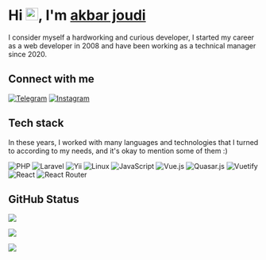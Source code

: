 # Hi <img src="https://media.giphy.com/media/hvRJCLFzcasrR4ia7z/giphy.gif" width="25px">, I'm [akbar joudi](https://github.com/akbarjoudi)

I consider myself a hardworking and curious developer, I started my career as a web developer in 2008 and have been working as a technical manager since 2020.

## Connect with me

[![Telegram](https://img.shields.io/badge/Telegram-%231DA1F2.svg?logo=Telegram&logoColor=white)](https://akbar_jodi.t.me) 
[![Instagram](https://img.shields.io/badge/Instagram-%23E4405F.svg?logo=Instagram&logoColor=white)](https://instagram.com/mr_judy__)

## Tech stack

In these years, I worked with many languages and technologies that I turned to according to my needs, and it's okay to mention some of them :)

![PHP](https://img.shields.io/badge/PHP-%23777BB4.svg?style=flat&logo=php&logoColor=white)
![Laravel](https://img.shields.io/badge/laravel-%2320232a.svg?style=flat&logo=laravel&logoColor=%a4c639)
![Yii](https://img.shields.io/badge/Yii-%230175C2.svg?style=flat&logo=Yii&logoColor=white)
![Linux](https://img.shields.io/badge/Linux-FCC624?style=flat&logo=linux&logoColor=black)
![JavaScript](https://img.shields.io/badge/JavaScript-%23323330.svg?style=flat&logo=javascript&logoColor=%23F7DF1E)
![Vue.js](https://img.shields.io/badge/Vue.Js-%2335495e.svg?style=flat&logo=vuedotjs&logoColor=%234FC08D)
![Quasar.js](https://img.shields.io/badge/Quasar-1867C0?style=flat&logo=quasar&logoColor=AEDDFF)
![Vuetify](https://img.shields.io/badge/Vuetify-1867C0?style=flat&logo=vuetify&logoColor=AEDDFF)
![React](https://img.shields.io/badge/React-%2320232a.svg?style=flat&logo=react&logoColor=%2361DAFB)
![React Router](https://img.shields.io/badge/React_Router-CA4245?style=flat&logo=react-router&logoColor=white)

## GitHub Status


[![](https://github-readme-streak-stats.herokuapp.com/?user=akbarjoudi&theme=github-dark&hide_border=true&date_format=j%20M%5B%20Y%5D&fire=46DD4E)](https://github.com/anuraghazra/github-readme-stats)

[![](https://github-readme-stats.vercel.app/api?username=akbarjoudi&theme=dark&hide_border=true&include_all_commits=true&count_private=true&show_icons=true)](https://github.com/anuraghazra/github-readme-stats)

[![](https://github-readme-stats.vercel.app/api/top-langs/?username=akbarjoudi&theme=dark&hide_border=true&include_all_commits=true&count_private=true&layout=compact)](https://github.com/anuraghazra/github-readme-stats)
